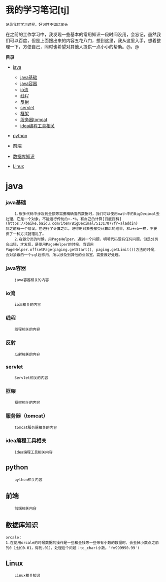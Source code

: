 **我的学习笔记[tj]**
================
`记录我的学习过程，好记性不如烂笔头`

在之前的工作学习中，我发现一些基本的常用知识一段时间没用，会忘记，虽然我们可以百度，但是上面搜出来的内容五花八门，想到这里，我从这里入手，想着整理一下，方便自己，同时也希望对其他人提供一点小小的帮助。@。@


**目录**
 
+ [java](#java)
	+ [java基础](#java基础)
	+ [java容器](#java容器) 
	+ [io流](#io流)
	+  [线程](#线程)
	+ [反射](#反射)
	+ [servlet](#servlet)
	+ [框架](#框架)
	+ [服务器tomcat](#服务器tomcat)
	+ [idea编程工具相关](#idea编程工具相关)

+ [python](#python)

+ [前端](#前端)

+ [数据库知识](#数据库知识)

+ [Linux](#linux)



**java**
====
### java基础
		1.很多代码中涉及到金额等需要精确度的数据时，我们可以使用math中的BigDecimal去处理，它是一个对象，不能进行传统的+-*%，有自己的计算[百度百科](https://baike.baidu.com/item/BigDecimal/5131707?fr=aladdin)
	我之前有一个错误，在进行了计算之后，记得用对象去接受计算后的结果，和a+=b一样，不要换了一种方式就错乱了。
		2.在做分页的时候，用PageHelper，遇到一个问题，明明代码没有任何问题，但是分页会出错，才发现，是使用PageHelper的时候，当调用PageHelper.offsetPage(paging.getStart(), paging.getLimit())方法的时候，会对紧跟的一个sql起作用，所以涉及到其他的业务室，需要做好处理。
### java容器
		java容器相关的内容
### io流
		io流相关的内容
### 线程
		线程相关的内容
### 反射
		反射相关的内容
### servlet
		Servlet相关的内容
### 框架
		框架相关的内容
### 服务器（tomcat）
		tomcat服务器相关的内容
### idea编程工具相关
		idea编程工具相关内容

## python
		python相关内容

## 前端
		前端相关内容

## 数据库知识
	orcale：
	1.在使用orcale的时候数据的操作是一些和金钱等一些带有小数的数据时，会去掉小数点之前的0（比如0.01，得到.01），处理这个问题：to_char(小数，'fm999990.99')
	
## Linux
		Linux相关知识
